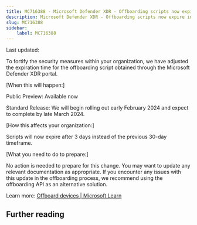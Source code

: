 ```yaml
---
title: MC716388 - Microsoft Defender XDR - Offboarding scripts now expire in 3 days
description: Microsoft Defender XDR - Offboarding scripts now expire in 3 days
slug: MC716388
sidebar:
    label: MC716388
---
```



Last updated: 

<p>To fortify the security measures within your organization, we have adjusted the expiration time for the offboarding script obtained through the Microsoft Defender XDR portal.<br></p><p>[When this will happen:]</p><p>Public Preview: Available now</p><p>Standard Release: We will begin rolling out early February 2024 and expect to complete by late March&nbsp;2024.<br></p><p>[How this affects your organization:]<br></p><p>Scripts will now expire after 3 days instead of the previous 30-day timeframe.&nbsp;<br></p><p>[What you need to do to prepare:]<br></p><p>No action is needed to prepare for this change. You may want to update any relevant documentation as appropriate. If you encounter any issues with this update in the offboarding process, we recommend using the offboarding API as an alternative solution.</p><p>Learn more: <a href="https://learn.microsoft.com/microsoft-365/security/defender-endpoint/offboard-machines?view=o365-worldwide" target="_blank">Offboard devices | Microsoft Learn</a></p>

## Further reading

